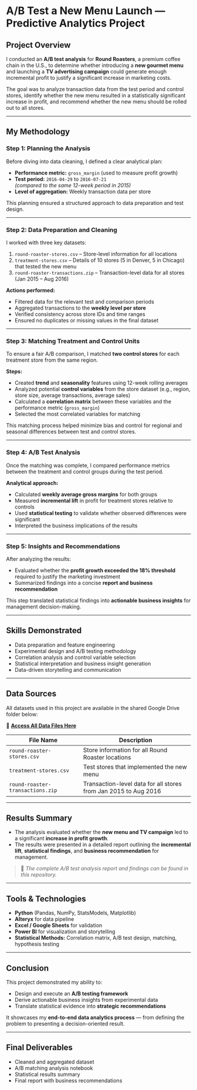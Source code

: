 # A/B Test a New Menu Launch — Predictive Analytics Project

## Project Overview
I conducted an **A/B test analysis** for **Round Roasters**, a premium coffee chain in the U.S., to determine whether introducing a **new gourmet menu** and launching a **TV advertising campaign** could generate enough incremental profit to justify a significant increase in marketing costs.

The goal was to analyze transaction data from the test period and control stores, identify whether the new menu resulted in a statistically significant increase in profit, and recommend whether the new menu should be rolled out to all stores.

---

## My Methodology

### Step 1: Planning the Analysis
Before diving into data cleaning, I defined a clear analytical plan:
- **Performance metric:** `gross_margin` (used to measure profit growth)
- **Test period:** `2016-04-29` to `2016-07-21`  
  *(compared to the same 12-week period in 2015)*
- **Level of aggregation:** Weekly transaction data per store

This planning ensured a structured approach to data preparation and test design.

---

### Step 2: Data Preparation and Cleaning
I worked with three key datasets:
1. `round-roaster-stores.csv` – Store-level information for all locations  
2. `treatment-stores.csv` – Details of 10 stores (5 in Denver, 5 in Chicago) that tested the new menu  
3. `round-roaster-transactions.zip` – Transaction-level data for all stores (Jan 2015 – Aug 2016)

**Actions performed:**
- Filtered data for the relevant test and comparison periods  
- Aggregated transactions to the **weekly level per store**  
- Verified consistency across store IDs and time ranges  
- Ensured no duplicates or missing values in the final dataset

---

### Step 3: Matching Treatment and Control Units
To ensure a fair A/B comparison, I matched **two control stores** for each treatment store from the same region.

**Steps:**
- Created **trend** and **seasonality** features using 12-week rolling averages  
- Analyzed potential **control variables** from the store dataset (e.g., region, store size, average transactions, average sales)
- Calculated a **correlation matrix** between these variables and the performance metric (`gross_margin`)  
- Selected the most correlated variables for matching

This matching process helped minimize bias and control for regional and seasonal differences between test and control stores.

---

### Step 4: A/B Test Analysis
Once the matching was complete, I compared performance metrics between the treatment and control groups during the test period.

**Analytical approach:**
- Calculated **weekly average gross margins** for both groups  
- Measured **incremental lift** in profit for treatment stores relative to controls  
- Used **statistical testing** to validate whether observed differences were significant  
- Interpreted the business implications of the results

---

### Step 5: Insights and Recommendations
After analyzing the results:
- Evaluated whether the **profit growth exceeded the 18% threshold** required to justify the marketing investment  
- Summarized findings into a concise **report and business recommendation**

This step translated statistical findings into **actionable business insights** for management decision-making.

---

## Skills Demonstrated
- Data preparation and feature engineering  
- Experimental design and A/B testing methodology  
- Correlation analysis and control variable selection  
- Statistical interpretation and business insight generation  
- Data-driven storytelling and communication

---

## Data Sources

All datasets used in this project are available in the shared Google Drive folder below:

📁 **[Access All Data Files Here](https://drive.google.com/drive/folders/1X6J7GcvTSQ5egC7Wkabdii9jLkGz7m3F?usp=sharing)**

| File Name | Description |
|------------|-------------|
| `round-roaster-stores.csv` | Store information for all Round Roaster locations |
| `treatment-stores.csv` | Test stores that implemented the new menu |
| `round-roaster-transactions.zip` | Transaction-level data for all stores from Jan 2015 to Aug 2016 |

---

## Results Summary
- The analysis evaluated whether the **new menu and TV campaign** led to a significant **increase in profit growth**.
- The results were presented in a detailed report outlining the **incremental lift**, **statistical findings**, and **business recommendation** for management.

> 📄 *The complete A/B test analysis report and findings can be found in this repository.*

---

## Tools & Technologies
- **Python** (Pandas, NumPy, StatsModels, Matplotlib)
- **Alteryx** for data pipeline
- **Excel / Google Sheets** for validation
- **Power BI** for visualization and storytelling
- **Statistical Methods:** Correlation matrix, A/B test design, matching, hypothesis testing

---

## Conclusion
This project demonstrated my ability to:
- Design and execute an **A/B testing framework**  
- Derive actionable business insights from experimental data  
- Translate statistical evidence into **strategic recommendations**

It showcases my **end-to-end data analytics process** — from defining the problem to presenting a decision-oriented result.

---

## Final Deliverables
- Cleaned and aggregated dataset  
- A/B matching analysis notebook  
- Statistical results summary  
- Final report with business recommendations
